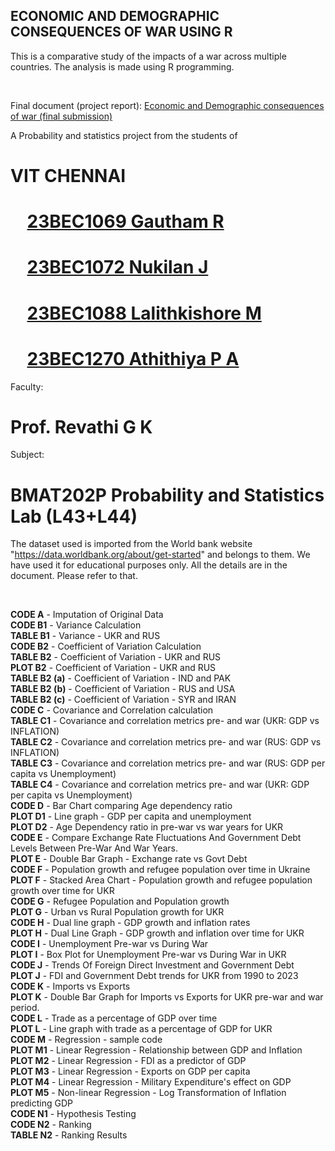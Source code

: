 ## ECONOMIC AND DEMOGRAPHIC CONSEQUENCES OF WAR USING R <br>
This is a comparative study of the impacts of a war across multiple countries. The analysis is made using R programming.

<br>

Final document (project report): [Economic and Demographic consequences of war (final submission)](/Economic%20and%20Demographic%20consequences%20of%20war%20(final%20submission).pdf)
<br>

A Probability and statistics project from the students of 

# VIT CHENNAI <br>

# &nbsp;&nbsp;&nbsp;&nbsp;[23BEC1069 Gautham R](https://github.com/gautham-here) <br>
# &nbsp;&nbsp;&nbsp;&nbsp;[23BEC1072 Nukilan J](https://github.com/Nukilan) <br>
# &nbsp;&nbsp;&nbsp;&nbsp;[23BEC1088 Lalithkishore M](https://github.com/Lalithkishore365) <br>
# &nbsp;&nbsp;&nbsp;&nbsp;[23BEC1270 Athithiya P A](https://github.com/athisivesh) <br>

Faculty:
# Prof. Revathi G K
Subject:
# BMAT202P Probability and Statistics Lab (L43+L44) 

The dataset used is imported from the World bank website "https://data.worldbank.org/about/get-started" and belongs to them. We have used it for educational purposes only. All the details are in the document. Please refer to that. <br>

<br>

**CODE A** - Imputation of Original Data <br>
**CODE B1** - Variance Calculation <br>
**TABLE B1** - Variance - UKR and RUS <br>
**CODE B2** - Coefficient of Variation Calculation <br>
**TABLE B2** - Coefficient of Variation - UKR and RUS <br>
**PLOT B2** - Coefficient of Variation - UKR and RUS <br>
**TABLE B2 (a)** - Coefficient of Variation - IND and PAK <br>
**TABLE B2 (b)** - Coefficient of Variation - RUS and USA <br>
**TABLE B2 (c)** - Coefficient of Variation - SYR and IRAN <br>
**CODE C** - Covariance and Correlation calculation <br>
**TABLE C1** - Covariance and correlation metrics pre- and war (UKR: GDP vs INFLATION) <br>
**TABLE C2** - Covariance and correlation metrics pre- and war (RUS: GDP vs INFLATION) <br>
**TABLE C3** - Covariance and correlation metrics pre- and war (RUS: GDP per capita vs Unemployment) <br>
**TABLE C4** - Covariance and correlation metrics pre- and war (UKR: GDP per capita vs Unemployment) <br>
**CODE D** - Bar Chart comparing Age dependency ratio <br>
**PLOT D1** - Line graph - GDP per capita and unemployment <br>
**PLOT D2** - Age Dependency ratio in pre-war vs war years for UKR <br>
**CODE E** - Compare Exchange Rate Fluctuations And Government Debt Levels Between Pre-War And War Years. <br>
**PLOT E** - Double Bar Graph - Exchange rate vs Govt Debt <br>
**CODE F** - Population growth and refugee population over time in Ukraine <br>
**PLOT F** - Stacked Area Chart - Population growth and refugee population growth over time for UKR <br>
**CODE G** - Refugee Population and Population growth <br>
**PLOT G** - Urban vs Rural Population growth for UKR <br>
**CODE H** - Dual line graph - GDP growth and inflation rates <br>
**PLOT H** - Dual Line Graph - GDP growth and inflation over time for UKR <br>
**CODE I** - Unemployment Pre-war vs During War <br>
**PLOT I** - Box Plot for Unemployment Pre-war vs During War in UKR <br>
**CODE J** - Trends Of Foreign Direct Investment and Government Debt <br>
**PLOT J** - FDI and Government Debt trends for UKR from 1990 to 2023  <br>
**CODE K** - Imports vs Exports <br>
**PLOT K** - Double Bar Graph for Imports vs Exports for UKR pre-war and war period. <br>
**CODE L** - Trade as a percentage of GDP over time <br>
**PLOT L** - Line graph with trade as a percentage of GDP for UKR <br>
**CODE M** - Regression - sample code <br>
**PLOT M1** - Linear Regression - Relationship between GDP and Inflation <br>
**PLOT M2** - Linear Regression - FDI as a predictor of GDP <br>
**PLOT M3** - Linear Regression - Exports on GDP per capita <br>
**PLOT M4** - Linear Regression - Military Expenditure's effect on GDP <br>
**PLOT M5** - Non-linear Regression - Log Transformation of Inflation predicting GDP <br>
**CODE N1** - Hypothesis Testing <br>
**CODE N2** - Ranking <br>
**TABLE N2** - Ranking Results <br>
